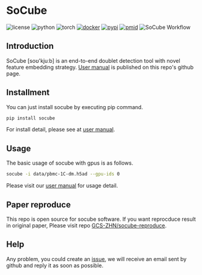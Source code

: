 # SoCube
![license](https://img.shields.io/badge/license-MIT%20License-blue.svg)
![python](https://img.shields.io/badge/python->=3.7-success.svg)
![torch](https://img.shields.io/badge/torch->=1.8.1-success.svg)
[![docker](https://img.shields.io/badge/docker-support-success.svg)](https://hub.docker.com/r/gcszhn/socube)
[![pypi](https://github.com/GCS-ZHN/socube/actions/workflows/pypi.yml/badge.svg)](https://pypi.org/project/socube/)
[![pmid](https://img.shields.io/badge/PMID-NOT%20available-red.svg)](https://pubmed.ncbi.nlm.nih.gov/)
<img src="fig/workflow.svg" alt="SoCube Workflow">

## Introduction
SoCube [soʊ'kjuːb] is an end-to-end doublet detection tool with novel feature embedding strategy. [User manual](https://www.gcszhn.top/socube/) is published on this repo's github page.

## Installment
You can just install socube by executing pip command. 
```bash
pip install socube
```
For install detail, please see at [user manual](https://www.gcszhn.top/socube/).
## Usage
The basic usage of socube with gpus is as follows.
```bash
socube -i data/pbmc-1C-dm.h5ad --gpu-ids 0
```
Please visit our [user manual](https://www.gcszhn.top/socube/) for usage detail.

## Paper reproduce
This repo is open source for socube software. If you want reprocduce result in original paper, Please visit repo [GCS-ZHN/socube-reproduce](https://github.com/GCS-ZHN/socube-reproduce/).

## Help
Any problem, you could create an [issue](https://github.com/GCS-ZHN/socube/issues), we will receive an email sent by github and reply it as soon as possible.
